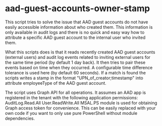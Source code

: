 # aad-guest-accounts-owner-stamp
This script tries to solve the issue that AAD guest accounts do not have easily accessible information about who created them. 
This information is only available in audit logs and there is no quick and easy way how to attribute a specific AAD guest account to the internal user who invited them.

What this scripts does is that it reads recently created AAD guest accounts (external users) and audit log events related to inviting external users for the same time period (by default 1 day back). It then tries to pair these events based on time when they occurred. A configurable time difference tolerance is used here (by default 60 seconds). If a match is found the scripts writes a stamp in the format "UPN_of_creator;timestamp" into attribute employeeType of the AAD guest account.

The script uses Graph API for all operations. It assumes an AAD app is registered in the tenant with the following application permissions:
AuditLog.Read.All
User.ReadWrite.All
MSAL.PS module is used for obtaining Graph access token for convenience. This can be easily replaced with your own code if you want to only use pure PowerShell without module dependencies.  
